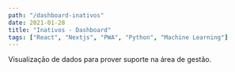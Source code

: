 ```yaml
---
path: "/dashboard-inativos"
date: 2021-01-28
title: "Inativos - Dashboard"
tags: ["React", "Nextjs", "PWA", "Python", "Machine Learning"]
---
```




Visualização de dados 
para prover suporte na 
área de gestão.